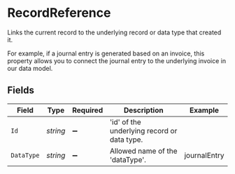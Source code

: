 # RecordReference

Links the current record to the underlying record or data type that created it. 

For example, if a journal entry is generated based on an invoice, this property allows you to connect the journal entry to the underlying invoice in our data model. 


## Fields

| Field                                       | Type                                        | Required                                    | Description                                 | Example                                     |
| ------------------------------------------- | ------------------------------------------- | ------------------------------------------- | ------------------------------------------- | ------------------------------------------- |
| `Id`                                        | *string*                                    | :heavy_minus_sign:                          | 'id' of the underlying record or data type. |                                             |
| `DataType`                                  | *string*                                    | :heavy_minus_sign:                          | Allowed name of the 'dataType'.             | journalEntry                                |